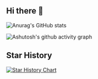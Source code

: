 ## Hi there 👋

<!--
**965962591/965962591** is a ✨ _special_ ✨ repository because its `README.md` (this file) appears on your GitHub profile.

Here are some ideas to get you started:

- 🔭 I’m currently working on ...
- 🌱 I’m currently learning ...
- 👯 I’m looking to collaborate on ...
- 🤔 I’m looking for help with ...
- 💬 Ask me about ...
- 📫 How to reach me: ...
- 😄 Pronouns: ...
- ⚡ Fun fact: ...

-->
![Anurag's GitHub stats](https://github-readme-stats.vercel.app/api?username=965962591)


![Ashutosh's github activity graph](https://github-readme-activity-graph.vercel.app/graph?username=965962591)
## Star History
[![Star History Chart](https://api.star-history.com/svg?repos=965962591/965962591&type=Date)](https://www.star-history.com/#965962591/965962591&Date)


